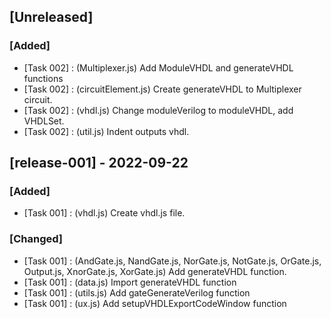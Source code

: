 ## [Unreleased]

### [Added]

- [Task 002] : (Multiplexer.js) Add ModuleVHDL and generateVHDL functions
- [Task 002] : (circuitElement.js) Create generateVHDL to Multiplexer circuit.
- [Task 002] : (vhdl.js) Change moduleVerilog to moduleVHDL, add VHDLSet.
- [Task 002] : (util.js) Indent outputs vhdl.

## [release-001] - 2022-09-22

### [Added]
- [Task 001] : (vhdl.js) Create vhdl.js file.

### [Changed]

- [Task 001] : (AndGate.js, NandGate.js, NorGate.js, NotGate.js, OrGate.js, Output.js, XnorGate.js, XorGate.js) Add generateVHDL function.
- [Task 001] : (data.js) Import generateVHDL function
- [Task 001] : (utils.js) Add gateGenerateVerilog function
- [Task 001] : (ux.js) Add setupVHDLExportCodeWindow function
